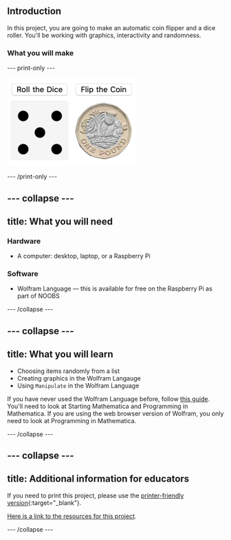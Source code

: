 ## Introduction

In this project, you are going to make an automatic coin flipper and a dice roller. You'll be working with graphics, interactivity and randomness.

### What you will make


--- print-only ---

![Complete project](images/Complete1.png)

--- /print-only ---

--- collapse ---
---
title: What you will need
---
### Hardware

+ A computer: desktop, laptop, or a Raspberry Pi

### Software

+ Wolfram Language — this is available for free on the Raspberry Pi as part of NOOBS

--- /collapse ---

--- collapse ---
---
title: What you will learn
---

+ Choosing items randomly from a list
+ Creating graphics in the Wolfram Langauge
+ Using `Manipulate` in the Wolfram Language

If you have never used the Wolfram Language before, follow [this guide](https://projects.raspberrypi.org/en/projects/getting-started-with-mathematica). You'll need to look at Starting Mathematica and Programming in Mathematica. If you are using the web browser version of Wolfram, you only need to look at Programming in Mathematica.

--- /collapse ---

--- collapse ---
---
title: Additional information for educators
---

If you need to print this project, please use the [printer-friendly version](https://projects.raspberrypi.org/en/projects/project-name/print){:target="_blank"}.

[Here is a link to the resources for this project](http://rpf.io/project-name-go).

--- /collapse ---
